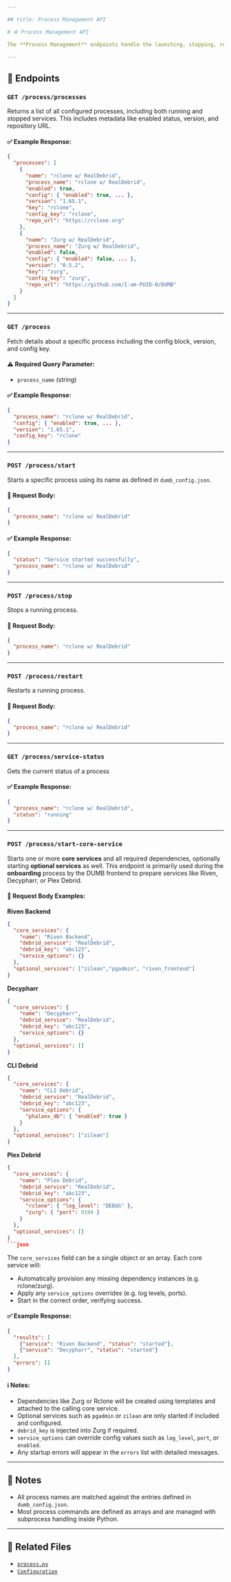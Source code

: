 ```yaml
---

## title: Process Management API

# ⚙️ Process Management API

The **Process Management** endpoints handle the launching, stopping, restarting, and tracking of subprocesses managed by DUMB.

---
```


## 🔄 Endpoints

### `GET /process/processes`

Returns a list of all configured processes, including both running and stopped services. This includes metadata like enabled status, version, and repository URL.

#### ✅ Example Response:

```json
{
  "processes": [
    {
      "name": "rclone w/ RealDebrid",
      "process_name": "rclone w/ RealDebrid",
      "enabled": true,
      "config": { "enabled": true, ... },
      "version": "1.65.1",
      "key": "rclone",
      "config_key": "rclone",
      "repo_url": "https://rclone.org"
    },
    {
      "name": "Zurg w/ RealDebrid",
      "process_name": "Zurg w/ RealDebrid",
      "enabled": false,
      "config": { "enabled": false, ... },
      "version": "0.5.2",
      "key": "zurg",
      "config_key": "zurg",
      "repo_url": "https://github.com/I-am-PUID-0/DUMB"
    }
  ]
}
```

---

### `GET /process`

Fetch details about a specific process including the config block, version, and config key.

#### ⚠️ Required Query Parameter:

* `process_name` (string)

#### ✅ Example Response:

```json
{
  "process_name": "rclone w/ RealDebrid",
  "config": { "enabled": true, ... },
  "version": "1.65.1",
  "config_key": "rclone"
}
```

---

### `POST /process/start`

Starts a specific process using its name as defined in `dumb_config.json`.

#### 🔧 Request Body:

```json
{
  "process_name": "rclone w/ RealDebrid"
}
```

#### ✅ Example Response:

```json
{
  "status": "Service started successfully",
  "process_name": "rclone w/ RealDebrid"
}
```

---

### `POST /process/stop`

Stops a running process.

#### 🔧 Request Body:

```json
{
  "process_name": "rclone w/ RealDebrid"
}
```

---

### `POST /process/restart`

Restarts a running process.

#### 🔧 Request Body:

```json
{
  "process_name": "rclone w/ RealDebrid"
}
```

---

### `GET /process/service-status`

Gets the current status of a process

#### ✅ Example Response:

```json
{
  "process_name": "rclone w/ RealDebrid",
  "status": "running"
}
```

---

### `POST /process/start-core-service`

Starts one or more **core services** and all required dependencies, optionally starting **optional services** as well.
This endpoint is primarily used during the **onboarding** process by the DUMB frontend to prepare services like Riven, Decypharr, or Plex Debrid.

#### 🔧 Request Body Examples:

**Riven Backend**

```json
{
  "core_services": {
    "name": "Riven Backend",
    "debrid_service": "RealDebrid",
    "debrid_key": "abc123",
    "service_options": {}
  },
  "optional_services": ["zilean","pgadmin", "riven_frontend"]
}
```

**Decypharr**

```json
{
  "core_services": {
    "name": "Decypharr",
    "debrid_service": "RealDebrid",
    "debrid_key": "abc123",
    "service_options": {}
  },
  "optional_services": []
}
```

**CLI Debrid**

```json
{
  "core_services": {
    "name": "CLI Debrid",
    "debrid_service": "RealDebrid",
    "debrid_key": "abc123",
    "service_options": {
      "phalanx_db": { "enabled": true }
    }
  },
  "optional_services": ["zilean"]
}
```

**Plex Debrid**

````json
{
  "core_services": {
    "name": "Plex Debrid",
    "debrid_service": "RealDebrid",
    "debrid_key": "abc123",
    "service_options": {
      "rclone": { "log_level": "DEBUG" },
      "zurg": { "port": 9194 }
    }
  },
  "optional_services": []
}
```json

````

The `core_services` field can be a single object or an array. Each core service will:

* Automatically provision any missing dependency instances (e.g. rclone/zurg).
* Apply any `service_options` overrides (e.g. log levels, ports).
* Start in the correct order, verifying success.

#### ✅ Example Response:

```json
{
  "results": [
    {"service": "Riven Backend", "status": "started"},
    {"service": "Decypharr", "status": "started"}
  ],
  "errors": []
}
```

#### ℹ️ Notes:

* Dependencies like Zurg or Rclone will be created using templates and attached to the calling core service.
* Optional services such as `pgadmin` or `zilean` are only started if included and configured.
* `debrid_key` is injected into Zurg if required.
* `service_options` can override config values such as `log_level`, `port`, or `enabled`.
* Any startup errors will appear in the `errors` list with detailed messages.

---

## 🧐 Notes

* All process names are matched against the entries defined in `dumb_config.json`.
* Most process commands are defined as arrays and are managed with subprocess handling inside Python.

---

## 📌 Related Files

* [`process.py`](https://github.com/I-am-PUID-0/DUMB/blob/master/api/routers/process.py)
* [`Configuration`](config.md)
